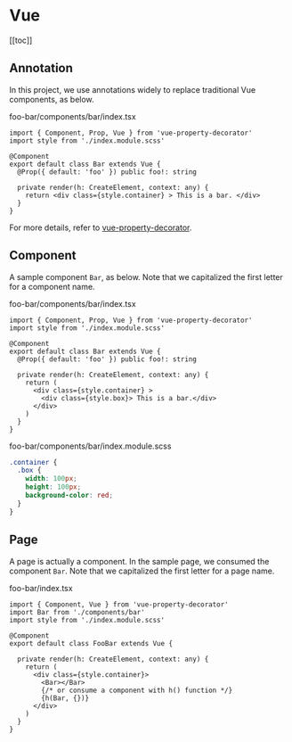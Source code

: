 

# Vue

[[toc]]

## Annotation

In this project, we use annotations widely to replace traditional Vue components, as below.

foo-bar/components/bar/index.tsx
``` tsx
import { Component, Prop, Vue } from 'vue-property-decorator'
import style from './index.module.scss'

@Component
export default class Bar extends Vue {
  @Prop({ default: 'foo' }) public foo!: string

  private render(h: CreateElement, context: any) {
    return <div class={style.container} > This is a bar. </div>
  }
}
```

For more details, refer to [vue-property-decorator](https://github.com/kaorun343/vue-property-decorator).

## Component

A sample component `Bar`, as below. Note that we capitalized the first letter for a component name.

foo-bar/components/bar/index.tsx
``` tsx
import { Component, Prop, Vue } from 'vue-property-decorator'
import style from './index.module.scss'

@Component
export default class Bar extends Vue {
  @Prop({ default: 'foo' }) public foo!: string

  private render(h: CreateElement, context: any) {
    return (
      <div class={style.container} >
        <div class={style.box}> This is a bar.</div>
      </div>
    )
  }
}
```

foo-bar/components/bar/index.module.scss
``` scss
.container {
  .box {
    width: 100px;
    height: 100px;
    background-color: red;
  }
}

```

## Page

A page is actually a component. In the sample page, we consumed the component `Bar`. Note that we capitalized the first letter for a page name. 

foo-bar/index.tsx
```tsx
import { Component, Vue } from 'vue-property-decorator'
import Bar from './components/bar'
import style from './index.module.scss'

@Component
export default class FooBar extends Vue {

  private render(h: CreateElement, context: any) {
    return (
      <div class={style.container}>
        <Bar></Bar>
        {/* or consume a component with h() function */}
        {h(Bar, {})}
      </div>
    )
  }
}
```

